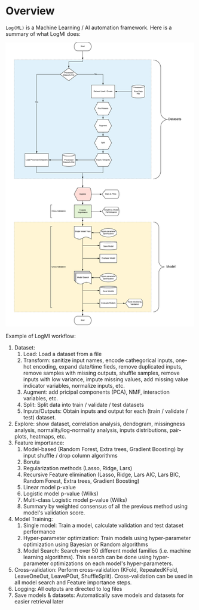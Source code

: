 
# Overview

`Log(ML)` is a Machine Learning / AI automation framework.
Here is a summary of what LogMl does:

![LogMl pipeline diagram](img/LogMl.png)

Example of LogMl workflow:

1. Dataset:
	1. Load: Load a dataset from a file
	1. Transform: sanitize input names, encode cathegorical inputs, one-hot encoding, expand date/time fieds, remove duplicated inputs, remove samples with missing outputs, shuffle samples, remove inputs with low variance, impute missing values, add missing value indicator variables, normalize inputs, etc.
	1. Augment: add pricipal components (PCA), NMF, interaction variables, etc.
	1. Split: Split data into train / validate / test datasets
	1. Inputs/Outputs: Obtain inputs and output for each (train / validate / test) dataset.
1. Explore: show dataset, correlation analysis, dendogram, missingness analysis, normality/log-normality analysis, inputs distributions, pair-plots, heatmaps, etc.
1. Feature importance:
	1. Model-based (Random Forest, Extra trees, Gradient Boosting) by input shuffle / drop column algorithms
	1. Boruta
	1. Regularization methods (Lasso, Ridge, Lars)
	1. Recursive Feature elimination (Lasso, Ridge, Lars AIC, Lars BIC, Random Forest, Extra trees, Gradient Boosting)
	1. Linear model p-value
	1. Logistic model p-value (Wilks)
	1. Multi-class Logistic model p-value (Wilks)
	1. Summary by weighted consensus of all the previous method using model's validation score.
1. Model Training:
	1. Single model: Train a model, calculate validation and test dataset performance
	1. Hyper-parameter optimization: Train models using hyper-parameter optimization using Bayesian or Random algorithms
	1. Model Search: Search over 50 different model families (i.e. machine learning algorithms). This search can be done using hyper-parameter optimizations on each model's hyper-parameters.
1. Cross-validation: Perform cross-validation (KFold, RepeatedKFold, LeaveOneOut, LeavePOut, ShuffleSplit). Cross-validation can be used in all model search and Feature importance steps.
1. Logging: All outputs are directed to log files
1. Save models & datasets: Automatically save models and datasets for easier retrieval later
